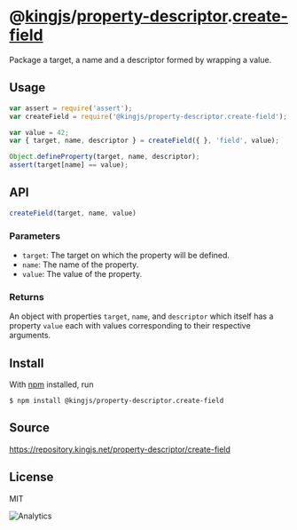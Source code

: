 # @[kingjs][@kingjs]/[property-descriptor][ns0].[create-field][ns1]
Package a target, a name and a descriptor formed by wrapping a value.
## Usage
```js
var assert = require('assert');
var createField = require('@kingjs/property-descriptor.create-field');

var value = 42; 
var { target, name, descriptor } = createField({ }, 'field', value);

Object.defineProperty(target, name, descriptor);
assert(target[name] == value);
```

## API
```ts
createField(target, name, value)
```
### Parameters
- `target`: The target on which the property will be defined.
- `name`: The name of the property.
- `value`: The value of the property.
### Returns
An object with properties `target`, `name`, and `descriptor` which itself has a property `value` each with values corresponding to their respective arguments.

## Install
With [npm](https://npmjs.org/) installed, run
```
$ npm install @kingjs/property-descriptor.create-field
```
## Source
https://repository.kingjs.net/property-descriptor/create-field
## License
MIT

![Analytics](https://analytics.kingjs.net/property-descriptor/create-field)

[@kingjs]: https://www.npmjs.com/package/kingjs
[ns0]: https://www.npmjs.com/package/@kingjs/property-descriptor
[ns1]: https://www.npmjs.com/package/@kingjs/property-descriptor.create-field

